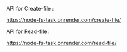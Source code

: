 API for Create-file : 

https://node-fs-task.onrender.com/create-file/

API for Read-file :

https://node-fs-task.onrender.com/read-file/
